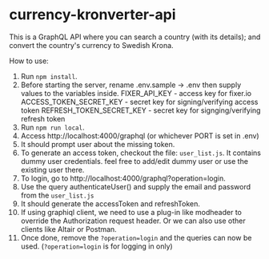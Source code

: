 # currency-kronverter-api

This is a GraphQL API where you can search a country (with its details); and convert the country's currency to Swedish Krona.

How to use:

1. Run `npm install`.
2. Before starting the server, rename .env.sample -> .env then supply values to the variables inside.
   FIXER_API_KEY - access key for fixer.io
   ACCESS_TOKEN_SECRET_KEY - secret key for signing/verifying access token
   REFRESH_TOKEN_SECRET_KEY - secret key for signging/verifying refresh token
3. Run `npm run local`.
4. Access http://localhost:4000/graphql (or whichever PORT is set in .env)
5. It should prompt user about the missing token.
6. To generate an access token, checkout the file: `user_list.js`.
   It contains dummy user credentials. feel free to add/edit dummy user or use the existing user there.
7. To login, go to http://localhost:4000/graphql?operation=login.
8. Use the query authenticateUser() and supply the email and password from the `user_list.js`
9. It should generate the accessToken and refreshToken.
10. If using graphiql client, we need to use a plug-in like modheader to override the Authorization request header. Or we can also use other clients like Altair or Postman.
11. Once done, remove the `?operation=login` and the queries can now be used. (`?operation=login` is for logging in only)
